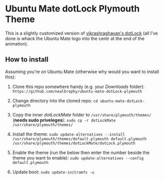 # Ubuntu Mate dotLock Plymouth Theme
This is a slightly customized version of [vikrashraghavan's dotLock](https://github.com/vikashraghavan/dotLock) (all I've done is whack the Ubuntu Mate logo into the centr at the end of the animation).

## How to install
Assuming you're on Ubuntu Mate (otherwise why would you want to install this):
1. Clone this repo somewhere handy (e.g. your *Downloads* folder):
`https://github.com/nealbrophy/ubuntu-mate-dotLock-plymouth`

2. Change directory into the cloned repo:
`cd ubuntu-mate-dotLock-plymouth`

3. Copy the inner *dotLockMate* folder to `/usr/share/plymouth/themes/` (__needs sudo priveleges__):
`sudo cp -r dotLockMate /usr/share/plymouth/themes/`

4. Install the theme:
`sudo update-alternatives --install /usr/share/plymouth/themes/default.plymouth default.plymouth /usr/share/plymouth/themes/dotLockMate/dotLock.plymouth`

5. Enable the theme (run the below then enter the number beside the theme you want to enable):
`sudo update-alternatives --config default.plymouth`

6. Update boot:
`sudo update-initramfs -u`


